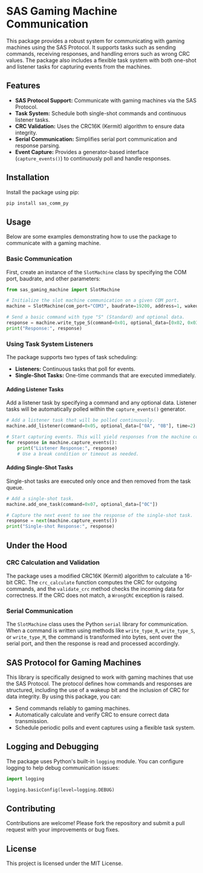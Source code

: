 # SAS Gaming Machine Communication

This package provides a robust system for communicating with gaming machines using the SAS Protocol. It supports tasks such as sending commands, receiving responses, and handling errors such as wrong CRC values. The package also includes a flexible task system with both one-shot and listener tasks for capturing events from the machines.

## Features

- **SAS Protocol Support:** Communicate with gaming machines via the SAS Protocol.
- **Task System:** Schedule both single-shot commands and continuous listener tasks.
- **CRC Validation:** Uses the CRC16K (Kermit) algorithm to ensure data integrity.
- **Serial Communication:** Simplifies serial port communication and response parsing.
- **Event Capture:** Provides a generator-based interface (`capture_events()`) to continuously poll and handle responses.

## Installation

Install the package using pip:

```bash
pip install sas_comm_py
```

## Usage

Below are some examples demonstrating how to use the package to communicate with a gaming machine.

### Basic Communication

First, create an instance of the `SlotMachine` class by specifying the COM port, baudrate, and other parameters:

```python
from sas_gaming_machine import SlotMachine

# Initialize the slot machine communication on a given COM port.
machine = SlotMachine(com_port="COM3", baudrate=19200, address=1, wakeup_bit=128)

# Send a basic command with type "S" (Standard) and optional data.
response = machine.write_type_S(command=0x01, optional_data=[0x02, 0x03])
print("Response:", response)
```

### Using Task System Listeners

The package supports two types of task scheduling:

- **Listeners:** Continuous tasks that poll for events.
- **Single-Shot Tasks:** One-time commands that are executed immediately.

#### Adding Listener Tasks

Add a listener task by specifying a command and any optional data. Listener tasks will be automatically polled within the `capture_events()` generator.

```python
# Add a listener task that will be polled continuously.
machine.add_listener(command=0x05, optional_data=["0A", "0B"], time=2)

# Start capturing events. This will yield responses from the machine continuously.
for response in machine.capture_events():
    print("Listener Response:", response)
    # Use a break condition or timeout as needed.
```

#### Adding Single-Shot Tasks

Single-shot tasks are executed only once and then removed from the task queue.

```python
# Add a single-shot task.
machine.add_one_task(command=0x07, optional_data=["0C"])

# Capture the next event to see the response of the single-shot task.
response = next(machine.capture_events())
print("Single-shot Response:", response)
```

## Under the Hood

### CRC Calculation and Validation

The package uses a modified CRC16K (Kermit) algorithm to calculate a 16-bit CRC. The `crc_calculate` function computes the CRC for outgoing commands, and the `validate_crc` method checks the incoming data for correctness. If the CRC does not match, a `WrongCRC` exception is raised.

### Serial Communication

The `SlotMachine` class uses the Python `serial` library for communication. When a command is written using methods like `write_type_R`, `write_type_S`, or `write_type_M`, the command is transformed into bytes, sent over the serial port, and then the response is read and processed accordingly.

## SAS Protocol for Gaming Machines

This library is specifically designed to work with gaming machines that use the SAS Protocol. The protocol defines how commands and responses are structured, including the use of a wakeup bit and the inclusion of CRC for data integrity. By using this package, you can:

- Send commands reliably to gaming machines.
- Automatically calculate and verify CRC to ensure correct data transmission.
- Schedule periodic polls and event captures using a flexible task system.

## Logging and Debugging

The package uses Python's built-in `logging` module. You can configure logging to help debug communication issues:

```python
import logging

logging.basicConfig(level=logging.DEBUG)
```

## Contributing

Contributions are welcome! Please fork the repository and submit a pull request with your improvements or bug fixes.

## License

This project is licensed under the MIT License.